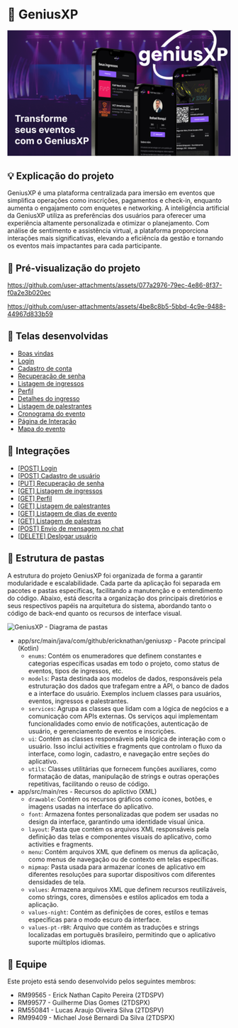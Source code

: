 # 🎫 GeniusXP

![Capa](.github/cover.png)

## 💡 Explicação do projeto
GeniusXP é uma plataforma centralizada para imersão em eventos que simplifica operações como inscrições, pagamentos e check-in, enquanto aumenta o engajamento com enquetes e networking. A inteligência artificial da GeniusXP utiliza as preferências dos usuários para oferecer uma experiência altamente personalizada e otimizar o planejamento. Com análise de sentimento e assistência virtual, a plataforma proporciona interações mais significativas, elevando a eficiência da gestão e tornando os eventos mais impactantes para cada participante.

## 🎥 Pré-visualização do projeto
https://github.com/user-attachments/assets/077a2976-79ec-4e86-8f37-f0a2e3b020ec

https://github.com/user-attachments/assets/4be8c8b5-5bbd-4c9e-9488-44967d833b59

## 📱 Telas desenvolvidas
- [Boas vindas](./app/src/main/res/layout/activity_welcome.xml)
- [Login](./app/src/main/res/layout/activity_signin.xml)
- [Cadastro de conta](./app/src/main/res/layout/activity_signup.xml)
- [Recuperação de senha](./app/src/main/res/layout/activity_recover_password.xml)
- [Listagem de ingressos](./app/src/main/res/layout/fragment_tickets.xml)
- [Perfil](./app/src/main/res/layout/fragment_profile.xml)
- [Detalhes do ingresso](./app/src/main/res/layout/activity_ticket_details.xml)
- [Listagem de palestrantes](./app/src/main/res/layout/fragment_speakers.xml)
- [Cronograma do evento](./app/src/main/res/layout/fragment_schedule.xml)
- [Página de Interação](./app/src/main/res/layout/fragment_interaction.xml)
- [Mapa do evento](./app/src/main/res/layout/fragment_map.xml)

## 🔗 Integrações
- [[POST] Login](./app/src/main/java/com/github/ericknathan/geniusxp/ui/activity/SignInActivity.kt#L70)
- [[POST] Cadastro de usuário](./app/src/main/java/com/github/ericknathan/geniusxp/ui/activity/SignUpActivity.kt#L104)
- [[PUT] Recuperação de senha](./app/src/main/java/com/github/ericknathan/geniusxp/ui/activity/RecoverPasswordActivity.kt#L46)
- [[GET] Listagem de ingressos](./app/src/main/java/com/github/ericknathan/geniusxp/ui/fragments/TicketsFragment.kt#L35)
- [[GET] Perfil](./app/src/main/java/com/github/ericknathan/geniusxp/services/Profile.kt#L25)
- [[GET] Listagem de palestrantes](./app/src/main/java/com/github/ericknathan/geniusxp/ui/fragments/SpeakersFragment.kt#L45)
- [[GET] Listagem de dias de evento](./app/src/main/java/com/github/ericknathan/geniusxp/ui/fragments/ScheduleFragment.kt#L47)
- [[GET] Listagem de palestras](./app/src/main/java/com/github/ericknathan/geniusxp/ui/fragments/ScheduleFragment.kt#L92)
- [[POST] Envio de mensagem no chat](./app/src/main/java/com/github/ericknathan/geniusxp/ui/fragments/InteractionFragment.kt#L73)
- [[DELETE] Deslogar usuário](./app/src/main/java/com/github/ericknathan/geniusxp/ui/fragments/ProfileFragment.kt#L95)


## 📂 Estrutura de pastas
A estrutura do projeto GeniusXP foi organizada de forma a garantir modularidade e escalabilidade. Cada parte da aplicação foi separada em pacotes e pastas específicas, facilitando a manutenção e o entendimento do código. Abaixo, está descrita a organização dos principais diretórios e seus respectivos papéis na arquitetura do sistema, abordando tanto o código de back-end quanto os recursos de interface visual.

![GeniusXP - Diagrama de pastas](https://github.com/user-attachments/assets/d2e7a244-8c53-4d13-847e-77aaec3986ec)

- app/src/main/java/com/github/ericknathan/geniusxp - Pacote principal (Kotlin)
    - `enums`: Contém os enumeradores que definem constantes e categorias específicas usadas em todo o projeto, como status de eventos, tipos de ingressos, etc.
    - `models`: Pasta destinada aos modelos de dados, responsáveis pela estruturação dos dados que trafegam entre a API, o banco de dados e a interface do usuário. Exemplos incluem classes para usuários, eventos, ingressos e palestrantes.
    - `services`: Agrupa as classes que lidam com a lógica de negócios e a comunicação com APIs externas. Os serviços aqui implementam funcionalidades como envio de notificações, autenticação de usuário, e gerenciamento de eventos e inscrições.
    - `ui`: Contém as classes responsáveis pela lógica de interação com o usuário. Isso inclui activities e fragments que controlam o fluxo da interface, como login, cadastro, e navegação entre seções do aplicativo.
    - `utils`: Classes utilitárias que fornecem funções auxiliares, como formatação de datas, manipulação de strings e outras operações repetitivas, facilitando o reuso de código.
- app/src/main/res - Recursos do aplictivo (XML)
    - `drawable`: Contém os recursos gráficos como ícones, botões, e imagens usadas na interface do aplicativo.
    - `font`: Armazena fontes personalizadas que podem ser usadas no design da interface, garantindo uma identidade visual única.
    - `layout`: Pasta que contém os arquivos XML responsáveis pela definição das telas e componentes visuais do aplicativo, como activities e fragments.
    - `menu`: Contém arquivos XML que definem os menus da aplicação, como menus de navegação ou de contexto em telas específicas.
    - `mipmap`: Pasta usada para armazenar ícones de aplicativo em diferentes resoluções para suportar dispositivos com diferentes densidades de tela.
    - `values`: Armazena arquivos XML que definem recursos reutilizáveis, como strings, cores, dimensões e estilos aplicados em toda a aplicação.
    - `values-night`: Contém as definições de cores, estilos e temas específicas para o modo escuro da interface.
    - `values-pt-rBR`: Arquivo que contém as traduções e strings localizadas em português brasileiro, permitindo que o aplicativo suporte múltiplos idiomas.

## 👥 Equipe
Este projeto está sendo desenvolvido pelos seguintes membros:

- RM99565 - Erick Nathan Capito Pereira (2TDSPV)
- RM99577 - Guilherme Dias Gomes (2TDSPX)
- RM550841 - Lucas Araujo Oliveira Silva (2TDSPV)
- RM99409 - Michael José Bernardi Da Silva (2TDSPX)
